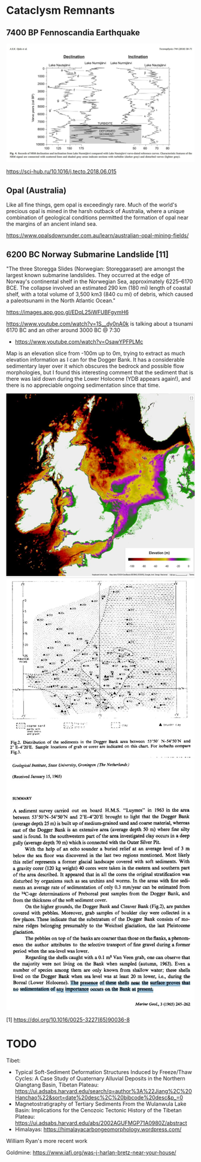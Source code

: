 # Cataclysm Remnants

## 7400 BP Fennoscandia Earthquake

![](img/fennoscandia.jpg)

https://sci-hub.ru/10.1016/j.tecto.2018.06.015

## Opal (Australia)

Like all fine things, gem opal is exceedingly rare. Much of the world's precious opal is mined in the harsh outback of Australia, where a unique combination of geological conditions permitted the formation of opal near the margins of an ancient inland sea.

https://www.opalsdownunder.com.au/learn/australian-opal-mining-fields/

## 6200 BC Norway Submarine Landslide [11]

"The three Storegga Slides (Norwegian: Storeggaraset) are amongst the largest known submarine landslides. They occurred at the edge of Norway's continental shelf in the Norwegian Sea, approximately 6225–6170 BCE. The collapse involved an estimated 290 km (180 mi) length of coastal shelf, with a total volume of 3,500 km3 (840 cu mi) of debris, which caused a paleotsunami in the North Atlantic Ocean."

https://images.app.goo.gl/EDqL25iWFUBFgymH6

https://www.youtube.com/watch?v=1S__dy0nA0k is talking about a tsunami 6170 BC and an other around 3000 BC @ 7:30
+ https://www.youtube.com/watch?v=OsawYPFPLMc

Map is an elevation slice from -100m up to 0m, trying to extract as much elevation information as I can for the Dogger Bank. It has a considerable sedimentary layer over it which obscures the bedrock and possible flow morphologies, but I found this interesting comment that the sediment that is there was laid down during the Lower Holocene (YDB appears again!), and there is no appreciable ongoing sedimentation since that time.

![](img/dogger-bank1.jpg)
![](img/dogger-bank2.jpg)
![](img/dogger-bank3.jpg)

[1] https://doi.org/10.1016/0025-3227(65)90036-8

# TODO

Tibet:
- Typical Soft-Sediment Deformation Structures Induced by Freeze/Thaw Cycles: A Case Study of Quaternary Alluvial Deposits in the Northern Qiangtang Basin, Tibetan Plateau: https://ui.adsabs.harvard.edu/search/q=author%3A%22Jiang%2C%20Hanchao%22&sort=date%20desc%2C%20bibcode%20desc&p_=0
- Magnetostratigraphy of Tertiary Sediments From the Wulanwula Lake Basin: Implications for the Cenozoic Tectonic History of the Tibetan Plateau: https://ui.adsabs.harvard.edu/abs/2002AGUFMGP71A0980Z/abstract
- Himalayas: https://himalayacarbongeomorphology.wordpress.com/

William Ryan's more recent work

Goldmine: https://www.iafi.org/was-j-harlan-bretz-near-your-house/